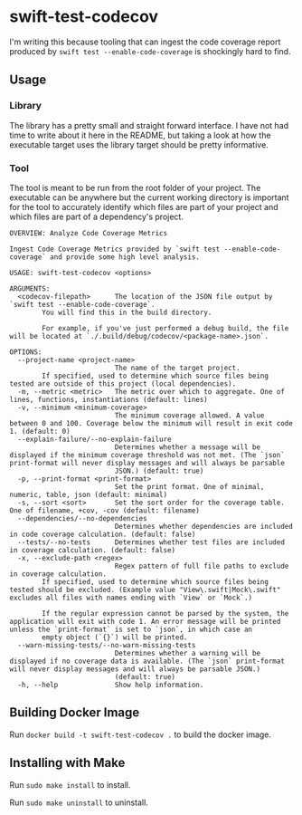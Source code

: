 # swift-test-codecov

I'm writing this because tooling that can ingest the code coverage report produced by `swift test --enable-code-coverage` is shockingly hard to find.

## Usage

### Library

The library has a pretty small and straight forward interface. I have not had time to write about it here in the README, but taking a look at how the executable target uses the library target should be pretty informative.

### Tool

The tool is meant to be run from the root folder of your project. The executable can be anywhere but the current working directory is important for the tool to accurately identify which files are part of your project and which files are part of a dependency's project.

```
OVERVIEW: Analyze Code Coverage Metrics

Ingest Code Coverage Metrics provided by `swift test --enable-code-coverage` and provide some high level analysis.

USAGE: swift-test-codecov <options>

ARGUMENTS:
  <codecov-filepath>      The location of the JSON file output by `swift test --enable-code-coverage`. 
        You will find this in the build directory.

        For example, if you've just performed a debug build, the file will be located at `./.build/debug/codecov/<package-name>.json`.

OPTIONS:
  --project-name <project-name>
                          The name of the target project. 
        If specified, used to determine which source files being tested are outside of this project (local dependencies).
  -m, --metric <metric>   The metric over which to aggregate. One of lines, functions, instantiations (default: lines)
  -v, --minimum <minimum-coverage>
                          The minimum coverage allowed. A value between 0 and 100. Coverage below the minimum will result in exit code 1. (default: 0)
  --explain-failure/--no-explain-failure
                          Determines whether a message will be displayed if the minimum coverage threshold was not met. (The `json` print-format will never display messages and will always be parsable
                          JSON.) (default: true)
  -p, --print-format <print-format>
                          Set the print format. One of minimal, numeric, table, json (default: minimal)
  -s, --sort <sort>       Set the sort order for the coverage table. One of filename, +cov, -cov (default: filename)
  --dependencies/--no-dependencies
                          Determines whether dependencies are included in code coverage calculation. (default: false)
  --tests/--no-tests      Determines whether test files are included in coverage calculation. (default: false)
  -x, --exclude-path <regex>
                          Regex pattern of full file paths to exclude in coverage calculation. 
        If specified, used to determine which source files being tested should be excluded. (Example value "View\.swift|Mock\.swift" excludes all files with names ending with `View` or `Mock`.)

        If the regular expression cannot be parsed by the system, the application will exit with code 1. An error message will be printed unless the `print-format` is set to `json`, in which case an
        empty object (`{}`) will be printed.
  --warn-missing-tests/--no-warn-missing-tests
                          Determines whether a warning will be displayed if no coverage data is available. (The `json` print-format will never display messages and will always be parsable JSON.)
                          (default: true)
  -h, --help              Show help information.
```

## Building Docker Image
Run `docker build -t swift-test-codecov .` to build the docker image.

## Installing with Make

Run `sudo make install` to install.

Run `sudo make uninstall` to uninstall.
